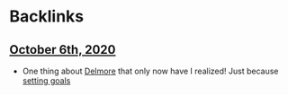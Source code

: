 
# Backlinks
## [October 6th, 2020](<October 6th, 2020.md>)
- One thing about [Delmore](<Delmore.md>) that only now have I realized! Just because [setting goals](<setting goals.md>)


